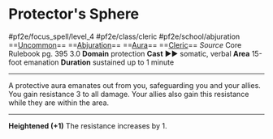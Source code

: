# Protector's Sphere
#pf2e/focus_spell/level_4 #pf2e/class/cleric #pf2e/school/abjuration 
==[Uncommon](rules/traits/uncommon.md)== ==[Abjuration](rules/traits/abjuration.md)== ==[Aura](rules/traits/aura.md)== ==[Cleric](rules/traits/cleric.md)==
*Source* Core Rulebook pg. 395 3.0
**Domain** protection
**Cast** ►► somatic, verbal
**Area** 15-foot emanation
**Duration** sustained up to 1 minute

---
A protective aura emanates out from you, safeguarding you and your allies. You gain resistance 3 to all damage. Your allies also gain this resistance while they are within the area.

<hr>

**Heightened (+1)** The resistance increases by 1.